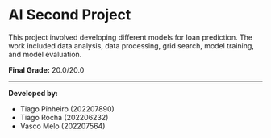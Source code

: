 # AI Second Project

This project involved developing different models for loan prediction. The work included data analysis, data processing, grid search, model training, and model evaluation.

**Final Grade:** 20.0/20.0

---

**Developed by:**
- Tiago Pinheiro (202207890)
- Tiago Rocha (202206232)
- Vasco Melo (202207564)

